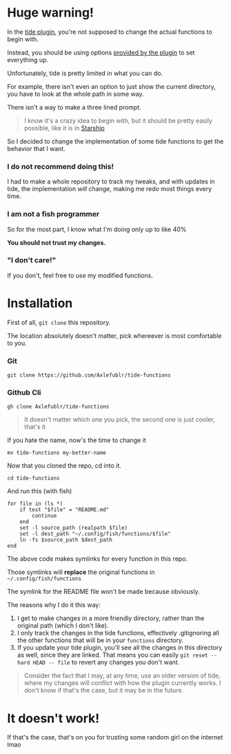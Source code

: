 # Huge warning!

In the [tide plugin](https://github.com/IlanCosman/tide), you're not supposed to change the actual functions to begin with.

Instead, you should be using options [provided by the plugin](https://github.com/IlanCosman/tide/wiki/Configuration) to set everything up.

Unfortunately, tide is pretty limited in what you can do.

For example, there isn't even an option to just show the current directory, you have to look at the whole path in some way.

There isn't a way to make a three lined prompt.

> I know it's a crazy idea to begin with, but it should be pretty easily possible, like it is in [Starship](https://starship.rs/config/)

So I decided to change the implementation of some tide functions to get the behavior that I want.

### I do **not** recommend doing this!

I had to make a whole repository to track my tweaks, and with updates in tide, the implementation *will* change, making me redo most things every time.

### I am not a fish programmer

So for the most part, I know what I'm doing only up to like 40%

**You should not trust my changes.**

### "I don't care!"

If you don't, feel free to use my modified functions.

# Installation

First of all, `git clone` this repository.

The location absolutely doesn't matter, pick whereever is most comfortable to you.

### Git

```
git clone https://github.com/Axlefublr/tide-functions
```

### Github Cli

```shell
gh clone Axlefublr/tide-functions
```
> It doesn't matter which one you pick, the second one is just cooler, that's it

If you hate the name, now's the time to change it

```shell
mv tide-functions my-better-name
```

Now that you cloned the repo, cd into it.

```shell
cd tide-functions
```

And run this (with fish)

```shell
for file in (ls *)
	if test "$file" = "README.md"
		continue
	end
	set -l source_path (realpath $file)
	set -l dest_path "~/.config/fish/functions/$file"
	ln -fs $source_path $dest_path
end
```

The above code makes symlinks for every function in this repo.

Those symlinks will **replace** the original functions in `~/.config/fish/functions`

The symlink for the README file won't be made because obviously.

The reasons why I do it this way:

1. I get to make changes in a more friendly directory, rather than the original path (which I don't like).
1. I only track the changes in the tide functions, effectively .gitignoring all the other functions that will be in your `functions` directory.
1. If you update your tide plugin, you'll see all the changes in this directory as well, since they are linked.
That means you can easily `git reset --hard HEAD -- file` to revert any changes you don't want.

> Consider the fact that I may, at any time, use an older version of tide, where my changes will conflict with how the plugin currently works. I don't know if that's the case, but it may be in the future.

# It doesn't work!

If that's the case, that's on you for trusting some random girl on the internet lmao